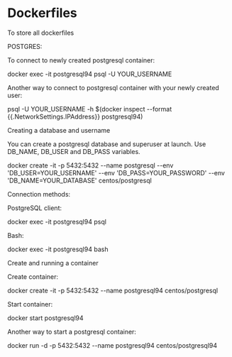 # Dockerfiles
To store all dockerfiles


POSTGRES:

To connect to newly created postgresql container:

docker exec -it postgresql94 psql -U YOUR_USERNAME

Another way to connect to postgresql container with your newly created user:

psql -U YOUR_USERNAME -h $(docker inspect --format {{.NetworkSettings.IPAddress}} postgresql94)

Creating a database and username

You can create a postgresql database and superuser at launch. Use DB_NAME, DB_USER and DB_PASS variables.

docker create -it -p 5432:5432 --name postgresql --env 'DB_USER=YOUR_USERNAME' --env 'DB_PASS=YOUR_PASSWORD' --env 'DB_NAME=YOUR_DATABASE' centos/postgresql

Connection methods:

PostgreSQL client:

docker exec -it postgresql94 psql

Bash:

docker exec -it postgresql94 bash

Create and running a container

Create container:

docker create -it -p 5432:5432 --name postgresql94 centos/postgresql

Start container:

docker start postgresql94

Another way to start a postgresql container:

docker run -d -p 5432:5432 --name postgresql94 centos/postgresql94

